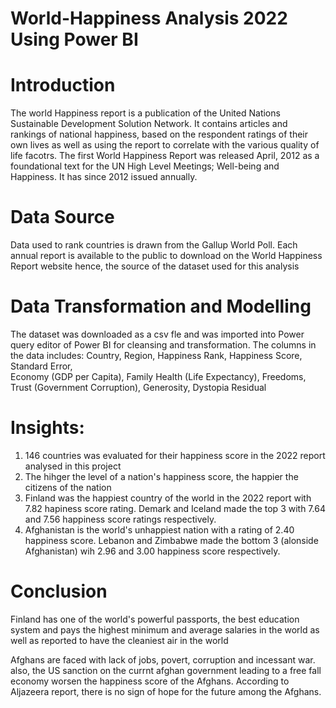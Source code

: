 # World-Happiness Analysis 2022 Using Power BI

# Introduction
The world Happiness report is a publication of the United Nations Sustainable Development Solution Network. It contains articles and rankings of national happiness, based on the respondent ratings of their own lives as well as using the report to correlate with the various quality of life facotrs. The first World Happiness Report was released April, 2012 as a foundational text for the UN High Level Meetings; Well-being and Happiness. It has since 2012 issued annually. 

# Data Source

Data used to rank countries is drawn from the Gallup World Poll. Each annual report is available to the public to download on the World Happiness Report website hence, the source of the dataset used for this analysis

# Data Transformation and Modelling

The dataset was downloaded as a csv fle and was imported into Power query editor of Power BI for cleansing and transformation. The columns in the data includes:
Country, Region, Happiness Rank, Happiness Score, Standard Error,	
Economy (GDP per Capita), Family Health (Life Expectancy), Freedoms, 
Trust (Government Corruption), Generosity, Dystopia Residual

# Insights:

1. 146 countries was evaluated for their happiness score in the 2022 report analysed in this project
2. The hihger the level of a nation's happiness score, the happier the citizens of the nation
3. Finland was the happiest country of the world in the 2022 report with 7.82 hapiness score rating. Demark and Iceland made the top 3 with 7.64 and 7.56 happiness score ratings respectively.
4. Afghanistan is the world's unhappiest nation with a rating of 2.40 happiness score. Lebanon and Zimbabwe made the bottom 3 (alonside Afghanistan) wih 2.96 and 3.00 happiness score respectively. 

# Conclusion

Finland has one of the world's powerful passports, the best education system and pays the highest minimum and average salaries in the world as well as reported to have the cleaniest air in the world

Afghans are faced with lack of jobs, povert, corruption and incessant war. also, the US sanction on the currnt afghan government leading to a free fall economy worsen the happiness score of the Afghans. According to Aljazeera report, there is no sign of hope for the future among the Afghans.
